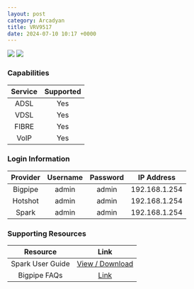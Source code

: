 ```yaml
---
layout: post
category: Arcadyan
title: VRV9517
date: 2024-07-10 10:17 +0000
---
```

<img src="https://www.skinny.co.nz/content/dam/skinny-aem/skinny-smart-modem.png" class="modem_image">
<img src="https://tweakers.net/i/d9X-HYbvNhCdBR1v5gzVnrrGYzM=/fit-in/656x/filters:strip_exif()/i/2002079575.png?f=imagenormal" class="modem_image">

### Capabilities

| Service | Supported |
| :-: | :-: |
| ADSL | Yes |
| VDSL | Yes |
| FIBRE | Yes |
| VoIP | Yes |

### Login Information

| Provider | Username | Password | IP Address |
| :-: | :-: | :-: | :-: |
| Bigpipe | admin | admin | 192.168.1.254 |
| Hotshot | admin | admin | 192.168.1.254 |
| Spark | admin | admin | 192.168.1.254 |

### Supporting Resources

| Resource | Link |
| :-: | :-: |
| Spark User Guide | [View / Download](https://www.spark.co.nz/content/dam/telecomcms/modems/Spark-Smart-Modem-QSG.pdf) |
| Bigpipe FAQs | [Link](https://www.bigpipe.co.nz/faq/faq-hardware/faq-smart-modem/) |
